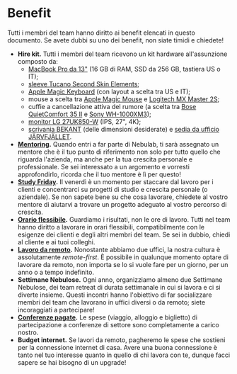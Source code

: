 # Benefit

Tutti i membri del team hanno diritto ai benefit elencati in questo documento. Se avete dubbi su uno
dei benefit, non siate timidi e chiedete! 

- **Hire kit.** Tutti i membri del team ricevono un kit hardware all'assunzione composto da:
  - [MacBook Pro da 13"](https://www.apple.com/it/shop/buy-mac/macbook-pro/13%22-grigio-siderale-dual%E2%80%91core-a-2,3ghz-128gb#) (16 GB di RAM, SSD da 256 GB, tastiera US o IT);
  - [sleeve Tucano Second Skin Elements](https://www.amazon.it/dp/B009F8ARNS/ref=pe_3310731_189395851_TE_dp_1); 
  - [Apple Magic Keyboard](https://www.apple.com/it/shop/product/MLA22T/A/magic-keyboard-italiano) (con layout a scelta tra US e IT);
  - mouse a scelta tra [Apple Magic Mouse](https://www.apple.com/it/shop/product/MRME2Z/A/magic-mouse-2-grigio-siderale) e [Logitech MX Master 2S](https://www.logitech.com/it-it/product/mx-master-2s-flow);
  - cuffie a cancellazione attiva del rumore (a scelta tra [Bose QuietComfort 35 II](https://www.bose.it/it_it/products/headphones/over_ear_headphones/quietcomfort-35-wireless-ii.html) e [Sony WH-1000XM3](https://www.sony.it/electronics/cuffie-archetto/wh-1000xm3));
  - [monitor LG 27UK850-W](https://www.lg.com/it/monitor/lg-27UK850-W) (IPS, 27", 4K);
  - [scrivania BEKANT](https://www.ikea.com/it/it/catalog/products/S69282592/#/S19022808) (delle dimensioni desiderate) e [sedia da ufficio JÄRVFJÄLLET](https://www.ikea.com/it/it/catalog/products/S99275632/#/S89275623).
- **[Mentoring](https://github.com/nebulab/playbook/blob/master/crescita-personale/mentoring-e-1-1.md).**
  Quando entri a far parte di Nebulab, ti sarà assegnato un mentore che è il tuo punto di 
  riferimento non solo per tutto quello che riguarda l'azienda, ma anche per la tua crescita 
  personale e professionale. Se sei interessato a un argomento e vorresti approfondirlo, ricorda che
  il tuo mentore è lì per questo!
- **[Study Friday](https://github.com/nebulab/playbook/blob/master/crescita-personale/venerdi.md).** 
  Il venerdì è un momento per staccare dal lavoro per i clienti e concentrarci su progetti di studio 
  e crescita personale (o aziendale). Se non sapete bene su che cosa lavorare, chiedete al vostro
  mentore di aiutarvi a trovare un progetto adeguato al vostro percorso di crescita.
- **[Orario flessibile](https://github.com/nebulab/playbook/blob/master/come-lavoriamo/dove-quando-e-come.md).** 
  Guardiamo i risultati, non le ore di lavoro. Tutti nel team hanno diritto a lavorare in orari 
  flessibili, compatibilmente con le esigenze dei clienti e degli altri membri del team. Se sei in 
  dubbio, chiedi al cliente e ai tuoi colleghi.
- **[Lavoro da remoto](https://github.com/nebulab/playbook/blob/master/come-lavoriamo/dove-quando-e-come.md#lavorare-da-remoto).** 
  Nonostante abbiamo due uffici, la nostra cultura è assolutamente _remote-first_. È possibile in 
  qualunque momento optare di lavorare da remoto, non importa se lo si vuole fare per un giorno, per 
  un anno o a tempo indefinito.
- **Settimane Nebulose.** Ogni anno, organizziamo almeno due Settimane Nebulose, dei team retreat di 
  durata settimanale in cui si lavora e ci si diverte insieme. Questi incontri hanno l'obiettivo di 
  far socializzare membri del team che lavorano in uffici diversi o da remoto; siete incoraggiati a 
  partecipare!
- **[Conferenze pagate](https://github.com/nebulab/playbook/blob/master/crescita-personale/conferenze.md).** 
  Le spese (viaggio, alloggio e biglietto) di partecipazione a conferenze di settore sono
  completamente a carico nostro.
- **Budget internet.** Se lavori da remoto, pagheremo le spese che sostieni per la connessione
  internet di casa. Avere una buona connessione è tanto nel tuo interesse quanto in quello di chi
  lavora con te, dunque facci sapere se hai bisogno di un upgrade!
